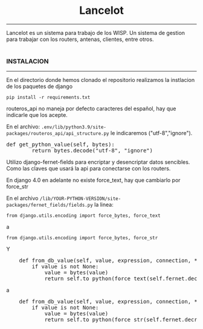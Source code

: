 # <center>Lancelot</center>
<hr>
Lancelot es un sistema para trabajo de los WISP. Un sistema de gestion para trabajar con los routers, antenas, clientes, entre otros.
<br>
<br>

### INSTALACION
<hr>
<p>En el directorio donde hemos clonado el repositorio realizamos la instlacion de los paquetes de django</p>
<code>pip install -r requirements.txt</code>
<p></p>

<p>routeros_api no maneja por defecto caracteres del español, hay que indicarle que los acepte.</p>
<p>En el archivo: <code>.env/lib/python3.9/site-packages/routeros_api/api_structure.py</code> le indicaremos ("utf-8","ignore").</p>

<pre>
def get_python_value(self, bytes):
        return bytes.decode("utf-8", "ignore")
</pre>

<p>Utilizo django-fernet-fields para encriptar y desencriptar datos sencibles. Como las claves que usará la api para conectarse con los routers.</p>
<p>En django 4.0 en adelante no existe force_text, hay que cambiarlo por force_str</p>

<p>En el archivo <code>/lib/YOUR-PYTHON-VERSION/site-packages/fernet_fields/fields.py</code> la linea:</p>
<code>from django.utils.encoding import force_bytes, force_text</code>
<p>a</p>
<code>from django.utils.encoding import force_bytes, force_str</code>
<p>Y</p>
<pre>
    def from_db_value(self, value, expression, connection, *args):
        if value is not None:
            value = bytes(value)
            return self.to_python(force_text(self.fernet.decrypt(value)))
</pre>

<p>a</p>
<pre>
    def from_db_value(self, value, expression, connection, *args):
        if value is not None:
            value = bytes(value)
            return self.to_python(force_str(self.fernet.decrypt(value)))
</pre>
